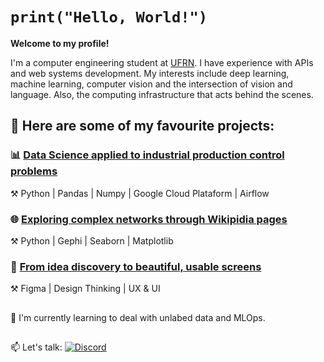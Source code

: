 # `print("Hello, World!")`
**Welcome to my profile!**

I'm a computer engineering student at [UFRN](https://www.ufrn.br/). I have experience with APIs and web systems development. My interests include deep learning, machine learning, computer vision and the intersection of vision and language. Also, the computing infrastructure that acts behind the scenes.
 

## 📂 Here are some of my favourite projects:

### 📊 [Data Science applied to industrial production control problems](https://github.com/deborahmoreira/data_science_ind_40)

⚒️ Python | Pandas | Numpy | Google Cloud Plataform | Airflow 

### 🌐 [Exploring complex networks through Wikipidia pages](https://github.com/deborahmoreira/data_structure_ii/tree/main/wikipedia_network)
⚒️ Python | Gephi | Seaborn | Matplotlib

### :calling: [From idea discovery to beautiful, usable screens](https://ballistic-budget-12a.notion.site/Deborah-Moreira-de6e875635c340c09536fee277609715)
⚒️ Figma | Design Thinking | UX & UI

##


🌱 I'm currently learning to deal with unlabed data and MLOps.
##
:mailbox: Let's talk: [![Discord](https://img.shields.io/badge/Discord-7289DA?style=for-the-badge&logo=discord&logoColor=white)](https://discord.com/users/899752435181060166)

